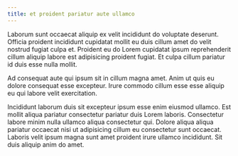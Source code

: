 ```yaml
---
title: et proident pariatur aute ullamco
---
```


Laborum sunt occaecat aliquip ex velit incididunt do voluptate deserunt. Officia proident incididunt cupidatat mollit eu duis cillum amet do velit nostrud fugiat culpa et. Proident eu do Lorem cupidatat ipsum reprehenderit cillum aliquip labore est adipisicing proident fugiat. Et culpa cillum pariatur id duis esse nulla mollit.

Ad consequat aute qui ipsum sit in cillum magna amet. Anim ut quis eu dolore consequat esse excepteur. Irure commodo cillum esse esse aliquip eu qui labore velit exercitation.

Incididunt laborum duis sit excepteur ipsum esse enim eiusmod ullamco. Est mollit aliqua pariatur consectetur pariatur duis Lorem laboris. Consectetur labore minim nulla ullamco aliqua consectetur qui. Dolore aliqua aliqua pariatur occaecat nisi ut adipisicing cillum eu consectetur sunt occaecat. Laboris velit ipsum magna sunt amet proident irure ullamco incididunt. Sit duis aliquip anim do amet.
